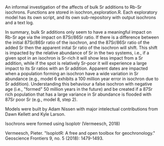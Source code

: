 An informal investigation of the affects of bulk Sr additions to Rb-Sr isochrons. Functions are stored in isochron_exploration.R. Each exploratory model has its own script, and its own sub-repository with output isochrons and a text log.

In summary, bulk Sr additions only seem to have a meaningful impact on Rb-Sr age via the impact on 87Sr/86Sr ratio. If there is a difference between the initial 87Sr/86Sr ratio of the isochron, and the 87Sr/86Sr ratio of the added Sr then the apparent inital Sr ratio of the isochron will shift. This shift is impacted by the relative abundance of Sr in the two systems, i.e., if a given spot in an isochron is Sr-rich it will show less impact from a Sr addition, while if the spot is relatively Sr-poor it will experience a large impact to its Sr ratios with an Sr addition. Apparent dates are impacted when a population forming an isochron have a wide variation in Sr abundance (e.g., model 6 exhibits a 100 million year error in isochron due to Sr addition). Understanding this behaviour a false isochron with negative age (i.e., "formed" 50 million years in the future) and be created if a 87Sr rich population that has a large variance in Sr abundance is flooded with 87Sr poor Sr (e.g., model 8, step 2).

Models were built by Adam Nissen with major intelectual contributions from Dawn Kellett and Kyle Larson.

Isochrons were formed using Isoplotr (Vermeesch, 2018)

Vermeesch, Pieter. "IsoplotR: A free and open toolbox for geochronology." Geoscience Frontiers 9, no. 5 (2018): 1479-1493.
